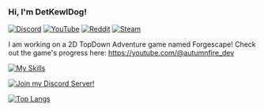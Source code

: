 ### Hi, I'm DetKewlDog!

[![Discord](https://img.shields.io/badge/Discord-%235865F2.svg?style=for-the-badge&logo=discord&logoColor=white)](https://discord.gg/F7VQ2hwfyw) [![YouTube](https://img.shields.io/badge/YouTube-%23FF0000.svg?style=for-the-badge&logo=youtube&logoColor=white)](https://youtube.com/@autumnfire_dev) [![Reddit](https://img.shields.io/badge/Reddit-%23FF4500.svg?style=for-the-badge&logo=reddit&logoColor=white)](https://www.reddit.com/u/DetKewlDog) [![Steam](https://img.shields.io/badge/steam-%23000000.svg?style=for-the-badge&logo=steam&logoColor=white)](https://steamcommunity.com/id/DetKewlDog)

I am working on a 2D TopDown Adventure game named Forgescape!
Check out the game's progress here: https://youtube.com/@autumnfire_dev

[![My Skills](https://skillicons.dev/icons?i=cs,unity,py,cpp,c,js,html,css,replit)](https://skillicons.dev)

[![Join my Discord Server!](https://discordapp.com/api/guilds/877148912262197258/widget.png?style=banner2)](https://discord.gg/F7VQ2hwfyw)

[![Top Langs](https://github-readme-stats.vercel.app/api/top-langs/?username=detkewldog&layout=compact&theme=nord&count_private=true)](https://github.com/anuraghazra/github-readme-stats)
